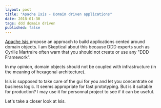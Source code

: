 ```yaml
---
layout: post
title: "Apache Isis - Domain driven applications"
date: 2018-01-30
tags: ddd domain driven 
published: false
---
```


[Apache Isis ](https://isis.apache.org/index.html) propose an approach to build applications cented around domain objects. I am
Skeptical about this because DDD experts such as Cyrille Martraire often warn that you should not create or use any "DDD Framework".

In my opinion, domain objects should not be coupled with infrastructure (in the meaning of hexagonal architecture).

Isis is supposed to take care of the gui for you and let you concentrate on business logic. It seems appropriate for fast prototyping. But is it suitable for production? I may use it for personnal project to see if it can be useful.

Let's take a closer look at Isis.

